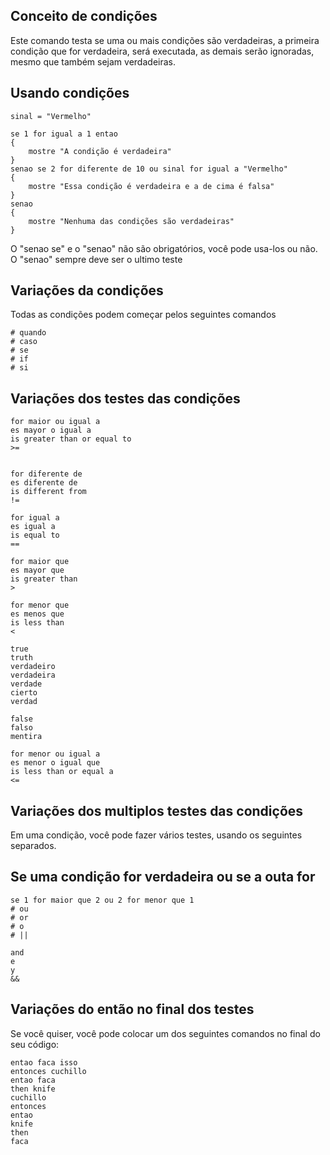 
## Conceito de condições  
Este comando testa se uma ou mais condições são verdadeiras, a primeira condição que for verdadeira, será executada, as demais serão ignoradas, mesmo que também sejam verdadeiras.


## Usando condições

```
sinal = "Vermelho"

se 1 for igual a 1 entao
{
    mostre "A condição é verdadeira"
}
senao se 2 for diferente de 10 ou sinal for igual a "Vermelho"
{
    mostre "Essa condição é verdadeira e a de cima é falsa"
}
senao 
{
    mostre "Nenhuma das condições são verdadeiras"
}

```

O "senao se" e o "senao" não são obrigatórios, você pode usa-los ou não.
O "senao" sempre deve ser o ultimo teste

## Variações da condições 
Todas as condições podem começar pelos seguintes comandos

```
# quando
# caso
# se
# if
# si
```

## Variações dos testes das condições 
```
for maior ou igual a 
es mayor o igual a 
is greater than or equal to 
>= 

 
for diferente de 
es diferente de 
is different from 
!= 
 
for igual a 
es igual a 
is equal to 
== 

for maior que 
es mayor que 
is greater than 
> 

for menor que
es menos que 
is less than
< 

true
truth
verdadeiro
verdadeira
verdade
cierto
verdad

false
falso
mentira

for menor ou igual a 
es menor o igual que 
is less than or equal a 
<= 

```

## Variações dos multiplos testes das condições 
Em uma condição, você pode fazer vários testes, usando os seguintes separados.
## Se uma condição for verdadeira ou se a outa for
```
se 1 for maior que 2 ou 2 for menor que 1
# ou 
# or 
# o 
# ||
```

```
and 
e 
y 
&& 
```

## Variações do então no final dos testes
Se você quiser, você pode colocar um dos seguintes comandos no final do seu código:
```
entao faca isso
entonces cuchillo
entao faca
then knife
cuchillo
entonces
entao
knife
then
faca
```

